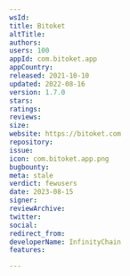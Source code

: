 ```yaml
---
wsId: 
title: Bitoket
altTitle: 
authors: 
users: 100
appId: com.bitoket.app
appCountry: 
released: 2021-10-10
updated: 2022-08-16
version: 1.7.0
stars: 
ratings: 
reviews: 
size: 
website: https://bitoket.com
repository: 
issue: 
icon: com.bitoket.app.png
bugbounty: 
meta: stale
verdict: fewusers
date: 2023-08-15
signer: 
reviewArchive: 
twitter: 
social: 
redirect_from: 
developerName: InfinityChain
features: 

---
```


